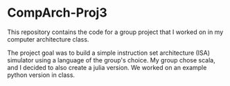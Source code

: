 # CompArch-Proj3

This repository contains the code for a group project that I worked on in my computer architecture class.

The project goal was to build a simple instruction set architecture (ISA) simulator using a language of the group's choice. My group chose scala, and I decided to also create a julia version. We worked on an example python version in class.
